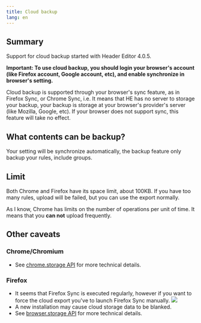 ```yaml
---
title: Cloud backup
lang: en
---
```


## Summary

Support for cloud backup started with Header Editor 4.0.5.

**Important: To use cloud backup, you should login your browser's account (like Firefox account, Google account, etc), and enable synchronize in browser's setting.**

Cloud backup is supported through your browser's sync feature, as in Firefox Sync, or Chrome Sync, i.e. It means that HE has no server to storage your backup, your backup is storage at your browser's provider's server (like Mozilla, Google, etc). If your browser does not support sync, this feature will take no effect.

## What contents can be backup?

Your setting will be synchronize automatically, the backup feature only backup your rules, include groups.

## Limit

Both Chrome and Firefox have its space limit, about 100KB. If you have too many rules, upload will be failed, but you can use the export normally.

As I know, Chrome has limits on the number of operations per unit of time. It means that you **can not** upload frequently.

## Other caveats

### Chrome/Chromium

* See [chrome.storage API](https://developer.chrome.com/extensions/storage#property-sync) for more technical details.

### Firefox

* It seems that Firefox Sync is executed regularly, however if you want to force the cloud export you've to launch Firefox Sync manually.
![](https://user-images.githubusercontent.com/886325/41821498-e081fe7e-77e1-11e8-81de-03a09d826cb9.png)
* A new installation may cause cloud storage data to be blanked.
* See [browser.storage API](https://developer.mozilla.org/en-US/docs/Mozilla/Add-ons/WebExtensions/API/storage) for more technical details.